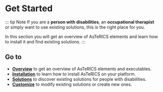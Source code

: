 # Get Started

::: tip Note
If you are a **person with disabilities**, an **occupational therapist** or simply want to use existing solutions, this is the right place for you.

In this section you will get an overview of AsTeRICS elements and learn how to install it and find existing solutions.
:::

## Go to

* [**Overview**](./Overview) to get an overview of AsTeRICS elements and executables.
* [**Installation**](./Installation) to learn how to install AsTeRICS on your platform.
* [**Solutions**](/solutions/) to discover existing solutions for people with disabilities.
* [**Customize**](/customize/) to modify existing solutions or create new ones.
